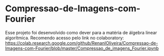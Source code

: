 # Compressao-de-Imagens-com-Fourier
Esse projeto foi desenvolvido como dever para a matéria de álgebra linear algorítmica.
Recomendo acesso pelo link no colaboratory: https://colab.research.google.com/github/RenanIOliveira/Compressao-de-Imagens-com-Fourier/blob/master/Compressao_de_imagens_Fourier.ipynb

